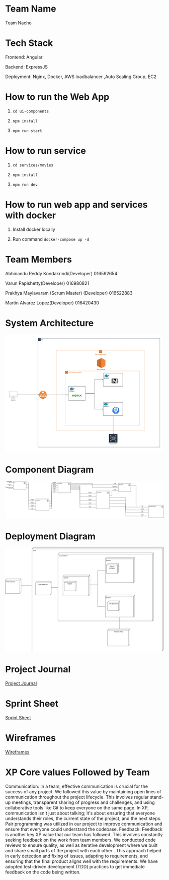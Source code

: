 # Team Name

Team Nacho

# Tech Stack 

Frontend: Angular

Backend: ExpressJS

Deployment: Nginx, Docker, AWS loadbalancer ,Auto Scaling Group, EC2

# How to run the Web App

1. `cd ui-components`

2. `npm install`

3. `npm run start`

# How to run service

1. `cd services/movies`

2. `npm install`

3. `npm run dev`

# How to run web app and services with docker

1. Install docker locally

2. Run command `docker-compose up -d`

# Team Members

Abhinandu Reddy Kondakrindi(Developer) 016592654

Varun Papishetty(Developer)
016980821

Prakhya Maylavaram (Scrum Master) (Developer)
016522883

Martin Alvarez Lopez(Developer)
016420430

# System Architecture

![Alt text](<system_architecture.png>)

# Component Diagram

![Alt text](component.webp)

# Deployment Diagram

![Alt text](dep.webp)


# Project Journal

[Project Journal](https://docs.google.com/document/d/14nfI9v74NWMrqhsyJKMe3u6dMij9h_6o6KU2-QApByI/edit)

# Sprint Sheet

[Sprint Sheet](https://docs.google.com/spreadsheets/d/1m4Ibe-rhXuVgoV_x3BgC4FgF6b--0I5SgRsz_HJX17s/edit#gid=1740786216)

# Wireframes

[Wireframes](https://docs.google.com/presentation/d/1KlhUpyJK3Jup_AVr1WPqaLM6MHsBawxuHMp1oe-cS8k/edit#slide=id.p1)


# XP Core values Followed by Team

Communication: In a team, effective communication is crucial for the success of any project. We followed this value by maintaining open lines of communication throughout the project lifecycle. This involves regular stand-up meetings, transparent sharing of progress and challenges, and using collaborative tools like Git to keep everyone on the same page. In XP, communication isn't just about talking; it's about ensuring that everyone understands their roles, the current state of the project, and the next steps. Pair programming was utilized in our project to improve communication and ensure that everyone could understand the codebase.
Feedback: Feedback is another key XP value that our team has followed. This involves constantly seeking feedback on the work from team members. We conducted code reviews to ensure quality, as well as iterative development where we built and share small parts of the project with each other . This approach helped in early detection and fixing of issues, adapting to requirements, and ensuring that the final product aligns well with the requirements. We have adopted test-driven development (TDD) practices to get immediate feedback on the code being written.


